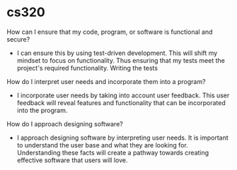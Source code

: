 # cs320

How can I ensure that my code, program, or software is functional and secure?

- I can ensure this by using test-driven development. This will shift my mindset to focus on functionality. Thus ensuring that my tests meet the project's required functionality. Writing the tests 

How do I interpret user needs and incorporate them into a program?

- I incorporate user needs by taking into account user feedback. This user feedback will reveal features and functionality that can be incorporated into the program.

How do I approach designing software?

- I approach designing software by interpreting user needs. It is important to understand the user base and what they are looking for. Understanding these facts will create a pathway towards creating effective software that users will love.
